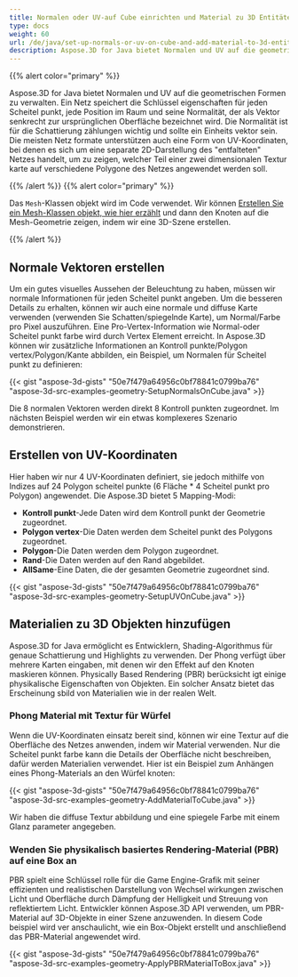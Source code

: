 ```yaml
---
title: Normalen oder UV-auf Cube einrichten und Material zu 3D Entitäten hinzufügen
type: docs
weight: 60
url: /de/java/set-up-normals-or-uv-on-cube-and-add-material-to-3d-entities/
description: Aspose.3D for Java bietet Normalen und UV auf die geometrischen Formen zu verwalten. Ein Netz speichert die Schlüssel eigenschaften für jeden Scheitel punkt, jede Position im Raum und seine Normalität, der als Vektor senkrecht zur ursprünglichen Oberfläche bezeichnet wird. Die Normalität ist für die Schattierung zählungen wichtig und sollte ein Einheits vektor sein. Die meisten Netz formate unterstützen auch eine Form von UV-Koordinaten, bei denen es sich um eine separate 2D-Darstellung des "entfalteten" Netzes handelt, um zu zeigen, welcher Teil einer zwei dimensionalen Textur karte auf verschiedene Polygone des Netzes angewendet werden soll.
---
```

{{% alert color="primary" %}}

Aspose.3D for Java bietet Normalen und UV auf die geometrischen Formen zu verwalten. Ein Netz speichert die Schlüssel eigenschaften für jeden Scheitel punkt, jede Position im Raum und seine Normalität, der als Vektor senkrecht zur ursprünglichen Oberfläche bezeichnet wird. Die Normalität ist für die Schattierung zählungen wichtig und sollte ein Einheits vektor sein. Die meisten Netz formate unterstützen auch eine Form von UV-Koordinaten, bei denen es sich um eine separate 2D-Darstellung des "entfalteten" Netzes handelt, um zu zeigen, welcher Teil einer zwei dimensionalen Textur karte auf verschiedene Polygone des Netzes angewendet werden soll.

{{% /alert %}} {{% alert color="primary" %}}

Das `Mesh`-Klassen objekt wird im Code verwendet. Wir können [Erstellen Sie ein Mesh-Klassen objekt, wie hier erzählt](https://docs.aspose.com/3d/java/create-3d-mesh-and-scene/) und dann den Knoten auf die Mesh-Geometrie zeigen, indem wir eine 3D-Szene erstellen.

{{% /alert %}}
##  **Normale Vektoren erstellen**
Um ein gutes visuelles Aussehen der Beleuchtung zu haben, müssen wir normale Informationen für jeden Scheitel punkt angeben. Um die besseren Details zu erhalten, können wir auch eine normale und diffuse Karte verwenden (verwenden Sie Schatten/spiegelnde Karte), um Normal/Farbe pro Pixel auszuführen. Eine Pro-Vertex-Information wie Normal-oder Scheitel punkt farbe wird durch Vertex Element erreicht. In Aspose.3D können wir zusätzliche Informationen an Kontroll punkte/Polygon vertex/Polygon/Kante abbilden, ein Beispiel, um Normalen für Scheitel punkt zu definieren:

{{< gist "aspose-3d-gists" "50e7f479a64956c0bf78841c0799ba76" "aspose-3d-src-examples-geometry-SetupNormalsOnCube.java" >}}


Die 8 normalen Vektoren werden direkt 8 Kontroll punkten zugeordnet. Im nächsten Beispiel werden wir ein etwas komplexeres Szenario demonstrieren.
##  **Erstellen von UV-Koordinaten**
Hier haben wir nur 4 UV-Koordinaten definiert, sie jedoch mithilfe von Indizes auf 24 Polygon scheitel punkte (6 Fläche * 4 Scheitel punkt pro Polygon) angewendet.
Die Aspose.3D bietet 5 Mapping-Modi:

- **Kontroll punkt**-Jede Daten wird dem Kontroll punkt der Geometrie zugeordnet.
- **Polygon vertex**-Die Daten werden dem Scheitel punkt des Polygons zugeordnet.
- **Polygon**-Die Daten werden dem Polygon zugeordnet.
- **Rand**-Die Daten werden auf den Rand abgebildet.
- **AllSame**-Eine Daten, die der gesamten Geometrie zugeordnet sind.



{{< gist "aspose-3d-gists" "50e7f479a64956c0bf78841c0799ba76" "aspose-3d-src-examples-geometry-SetupUVOnCube.java" >}}
##  **Materialien zu 3D Objekten hinzufügen**
Aspose.3D for Java ermöglicht es Entwicklern, Shading-Algorithmus für genaue Schattierung und Highlights zu verwenden. Der Phong verfügt über mehrere Karten eingaben, mit denen wir den Effekt auf den Knoten maskieren können. Physically Based Rendering (PBR) berücksicht igt einige physikalische Eigenschaften von Objekten. Ein solcher Ansatz bietet das Erscheinung sbild von Materialien wie in der realen Welt.
###  **Phong Material mit Textur für Würfel**
Wenn die UV-Koordinaten einsatz bereit sind, können wir eine Textur auf die Oberfläche des Netzes anwenden, indem wir Material verwenden. Nur die Scheitel punkt farbe kann die Details der Oberfläche nicht beschreiben, dafür werden Materialien verwendet. Hier ist ein Beispiel zum Anhängen eines Phong-Materials an den Würfel knoten:

{{< gist "aspose-3d-gists" "50e7f479a64956c0bf78841c0799ba76" "aspose-3d-src-examples-geometry-AddMaterialToCube.java" >}}


Wir haben die diffuse Textur abbildung und eine spiegele Farbe mit einem Glanz parameter angegeben.
###  **Wenden Sie physikalisch basiertes Rendering-Material (PBR) auf eine Box an**
PBR spielt eine Schlüssel rolle für die Game Engine-Grafik mit seiner effizienten und realistischen Darstellung von Wechsel wirkungen zwischen Licht und Oberfläche durch Dämpfung der Helligkeit und Streuung von reflektiertem Licht. Entwickler können Aspose.3D API verwenden, um PBR-Material auf 3D-Objekte in einer Szene anzuwenden. In diesem Code beispiel wird ver anschaulicht, wie ein Box-Objekt erstellt und anschließend das PBR-Material angewendet wird.

{{< gist "aspose-3d-gists" "50e7f479a64956c0bf78841c0799ba76" "aspose-3d-src-examples-geometry-ApplyPBRMaterialToBox.java" >}}
